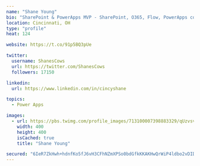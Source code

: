 ```yaml
---
name: "Shane Young"
bio: "SharePoint & PowerApps MVP - SharePoint, O365, Flow, PowerApps consulting? @PowerApps911 | Pure Snark? You found it."
location: Cincinnati, OH
type: "profile"
heat: 124

website: https://t.co/91p5BQ3pUe

twitter:
  username: ShanesCows
  url: https://twitter.com/ShanesCows
  followers: 17150

linkedin:
  url: https://www.linkedin.com/in/cincyshane

topics:
  - Power Apps

images:
  - url: https://pbs.twimg.com/profile_images/713100007398883329/qUzvsvQ3_400x400.jpg
    width: 400
    height: 400
    isCached: true
    title: "Shane Young"

secured: "6IeR7ZkHwh+hdnfKo5fJ6vH3CFhNZmXPSo0bdGfkKKAKHwQrWiP4ldbo2vDIDcKkdTYjSYqTCEycUDLiTAj4Ut1MklmKMcdh/ZSHokIM0RFHR0rLe3eFwuT97G40VAwmkgfBhPnA1lkIBP6VEhoGoIjakpToAdgVkO0StB+4rHOLtsyGLGnXNmrBMdWfC/8FKsjLqQIQbkLLCpRwAxSDlueyc+A90L7mNsEbV7vlnD4nv1/ky1BwgptZcG9ykWrZfF2sQrXVr9oQwQZwHhOxNMeixHNypw+N6qRLCPb/4ydsRNQJ334TgJcW6P5BVIrl6+pDrZhCs4W4R/sC0NQ7lCvTXTwK6nYAI/HagPBC5hZSIgdV29Obv+P8Iq9zbKFDCLibdHEWvaVP88GWdc7L7KF1z6NQEfLYSgW3OzeI/yI=;U6Ah+aY196h2eQ2zcDVYtQ=="
---
```


